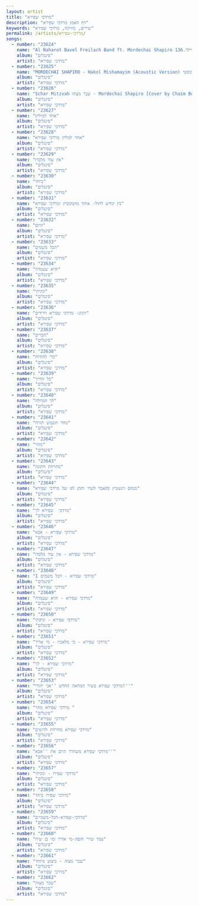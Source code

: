 ```yaml
---
layout: artist
title: "מרדכי שפירא"
description: "דף האמן מרדכי שפירא"
keywords: "שירים, מוזיקה, מרדכי שפירא"
permalink: /artists/מרדכי-שפירא/
songs:
  - number: "23624"
    name: "Al Naharot Bavel Freilach Band ft. Mordechai Shapiro על נהרות בבל מרדכי שפירא ופריילך.136"
    album: "סינגלים"
    artist: "מרדכי שפירא"
  - number: "23625"
    name: "MORDECHAI SHAPIRO - Hakol Mishamayim (Acoustic Version) הכל משמים - מרדכי שפירא אקוסטי"
    album: "סינגלים"
    artist: "מרדכי שפירא"
  - number: "23626"
    name: "Schar Mitzvah שכר מצוה - Mordechai Shapiro [Cover by Chaim Bokchin]"
    album: "סינגלים"
    artist: "מרדכי שפירא"
  - number: "23627"
    name: "אחד למיליון"
    album: "סינגלים"
    artist: "מרדכי שפירא"
  - number: "23628"
    name: "אחד למליון מרדכי שפירא"
    album: "סינגלים"
    artist: "מרדכי שפירא"
  - number: "23629"
    name: "אין עוד מלבדו"
    album: "סינגלים"
    artist: "מרדכי שפירא"
  - number: "23630"
    name: "ביחד"
    album: "סינגלים"
    artist: "מרדכי שפירא"
  - number: "23631"
    name: "בין קודש לחול- אוהד מושקוביץ ומרדכי שפירא"
    album: "סינגלים"
    artist: "מרדכי שפירא"
  - number: "23632"
    name: "היום"
    album: "סינגלים"
    artist: "מרדכי שפירא"
  - number: "23633"
    name: "הכל משמים"
    album: "סינגלים"
    artist: "מרדכי שפירא"
  - number: "23634"
    name: "והיא שעמדה"
    album: "סינגלים"
    artist: "מרדכי שפירא"
  - number: "23635"
    name: "ונקיתי"
    album: "סינגלים"
    artist: "מרדכי שפירא"
  - number: "23636"
    name: "ותתן- מרדכי שפירא וידידים"
    album: "סינגלים"
    artist: "מרדכי שפירא"
  - number: "23637"
    name: "חברים"
    album: "סינגלים"
    artist: "מרדכי שפירא"
  - number: "23638"
    name: "כדי להודות"
    album: "סינגלים"
    artist: "מרדכי שפירא"
  - number: "23639"
    name: "כל הדרך"
    album: "סינגלים"
    artist: "מרדכי שפירא"
  - number: "23640"
    name: "לך הגדולה"
    album: "סינגלים"
    artist: "מרדכי שפירא"
  - number: "23641"
    name: "מחר השמש תזרח"
    album: "סינגלים"
    artist: "מרדכי שפירא"
  - number: "23642"
    name: "מחר"
    album: "סינגלים"
    artist: "מרדכי שפירא"
  - number: "23643"
    name: "מחרוזת חתונה"
    album: "סינגלים"
    artist: "מרדכי שפירא"
  - number: "23644"
    name: "מנחם וינשטיין בקאבר לשיר ותתן לנו של מרדכי שפירא"
    album: "סינגלים"
    artist: "מרדכי שפירא"
  - number: "23645"
    name: "מרדכי  שפירא לך"
    album: "סינגלים"
    artist: "מרדכי שפירא"
  - number: "23646"
    name: "מרדכי שפירא - אבא"
    album: "סינגלים"
    artist: "מרדכי שפירא"
  - number: "23647"
    name: "מרדכי שפירא - אין עוד מלבדו"
    album: "סינגלים"
    artist: "מרדכי שפירא"
  - number: "23648"
    name: "מרדכי שפירא - הכל משמים 1"
    album: "סינגלים"
    artist: "מרדכי שפירא"
  - number: "23649"
    name: "מרדכי שפירא - והיא שעמדה"
    album: "סינגלים"
    artist: "מרדכי שפירא"
  - number: "23650"
    name: "מרדכי שפירא - וניקתי"
    album: "סינגלים"
    artist: "מרדכי שפירא"
  - number: "23651"
    name: "מרדכי שפירא - כי מלאכיו - מי אדיר"
    album: "סינגלים"
    artist: "מרדכי שפירא"
  - number: "23652"
    name: "מרדכי שפירא - לך"
    album: "סינגלים"
    artist: "מרדכי שפירא"
  - number: "23653"
    name: "מרדכי שפירא בשיר המחאה החדש ''אני יהודי!''"
    album: "סינגלים"
    artist: "מרדכי שפירא"
  - number: "23654"
    name: "מרדכי שפירא מחר "
    album: "סינגלים"
    artist: "מרדכי שפירא"
  - number: "23655"
    name: "מרדכי שפירא מחרוזת להיטים"
    album: "סינגלים"
    artist: "מרדכי שפירא"
  - number: "23656"
    name: "מרדכי שפירא משחרר היום את ''אבא''"
    album: "סינגלים"
    artist: "מרדכי שפירא"
  - number: "23657"
    name: "מרדכי שפירו - ונקיתי"
    album: "סינגלים"
    artist: "מרדכי שפירא"
  - number: "23658"
    name: "מרדכי שפירו ביחד"
    album: "סינגלים"
    artist: "מרדכי שפירא"
  - number: "23659"
    name: "מרדכי-שפירא-הכל-משמיים"
    album: "סינגלים"
    artist: "מרדכי שפירא"
  - number: "23660"
    name: "צמד שירי חופה-מי אדיר ומי בן שיח"
    album: "סינגלים"
    artist: "מרדכי שפירא"
  - number: "23661"
    name: "שכר מצוה - ביצוע מיוחד"
    album: "סינגלים"
    artist: "מרדכי שפירא"
  - number: "23662"
    name: "שכר מצוה"
    album: "סינגלים"
    artist: "מרדכי שפירא"
---
```

